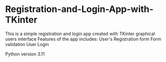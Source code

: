 # Registration-and-Login-App-with-TKinter
This is a simple registration and login app created with TKinter graphical users interface 
Features of the app includes:
User's Registration form
Form validation 
User Login

Python version 3.11

